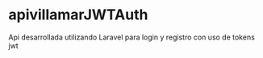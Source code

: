 # apivillamarJWTAuth
 Api desarrollada utilizando Laravel para login y registro con uso de tokens jwt
